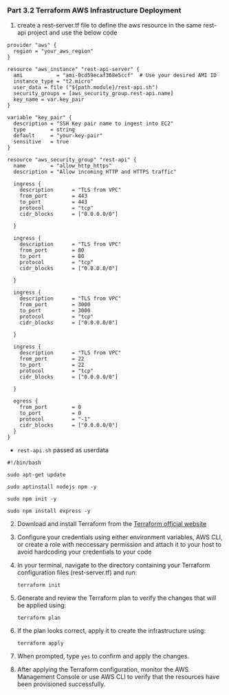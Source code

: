 ### Part 3.2 Terraform AWS Infrastructure Deployment

1. create a rest-server.tf file to define the aws resource in the same rest-api project and use the below code 

```
provider "aws" {
  region = "your_aws_region"
}

resource "aws_instance" "rest-api-server" {
  ami           = "ami-0cd59ecaf368e5ccf"  # Use your desired AMI ID
  instance_type = "t2.micro"
  user_data = file ("${path.module}/rest-api.sh")
  security_groups = [aws_security_group.rest-api.name]
  key_name = var.key_pair
}

variable "key_pair" {
  description = "SSH Key pair name to ingest into EC2"
  type        = string
  default     = "your-key-pair"
  sensitive   = true
}

resource "aws_security_group" "rest-api" {
  name        = "allow_http_https"
  description = "Allow incoming HTTP and HTTPS traffic"

  ingress {
    description      = "TLS from VPC"
    from_port        = 443
    to_port          = 443
    protocol         = "tcp"
    cidr_blocks      = ["0.0.0.0/0"]
  
  }

  ingress {
    description      = "TLS from VPC"
    from_port        = 80
    to_port          = 80
    protocol         = "tcp"
    cidr_blocks      = ["0.0.0.0/0"]
  
  }

  ingress {
    description      = "TLS from VPC"
    from_port        = 3000
    to_port          = 3000
    protocol         = "tcp"
    cidr_blocks      = ["0.0.0.0/0"]
  
  }

  ingress {
    description      = "TLS from VPC"
    from_port        = 22
    to_port          = 22
    protocol         = "tcp"
    cidr_blocks      = ["0.0.0.0/0"]
  
  }

  egress {
    from_port        = 0
    to_port          = 0
    protocol         = "-1"
    cidr_blocks      = ["0.0.0.0/0"]
  }
}

```

* `rest-api.sh` passed as userdata
```
#!/bin/bash

sudo apt-get update

sudo aptinstall nodejs npm -y

sudo npm init -y

sudo npm install express -y

```

2. Download and install Terraform from the [Terraform official website](https://www.terraform.io/downloads.html)

3. Configure your credentials using either environment variables, AWS CLI, or create a role with neccessary permission and attach it to your host
to avoid hardcoding your credentials to your code

4. In your terminal, navigate to the directory containing your Terraform configuration files (rest-server.tf) and run:

   `terraform init`

5. Generate and review the Terraform plan to verify the changes that will be applied using: 
   
   `terraform plan`

6. If the plan looks correct, apply it to create the infrastructure using:

    `terraform apply`

7. When prompted, type `yes` to confirm and apply the changes.


8. After applying the Terraform configuration, monitor the AWS Management Console or use AWS CLI to verify that the resources have been provisioned successfully.
 

